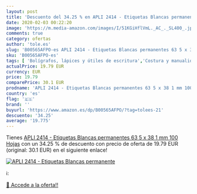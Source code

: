 ```yaml
---
layout: post
title: 'Descuento del 34.25 % en APLI 2414 - Etiquetas Blancas permanente'
date: 2020-02-03 00:22:20
image: 'https://m.media-amazon.com/images/I/51KGiHflVmL._AC_._SL400_.jpg'
comments: true
category: ofertas
author: 'tole.es'
slug: 'B00565AFPO-es APLI 2414 - Etiquetas Blancas permanentes 63 5 x 38 1 mm...'
sku: 'B00565AFPO-es'
tags: [ 'Bolígrafos, lápices y útiles de escritura','Costura y manualidades','Dibujo','Hogar y cocina','Lápices','Marcadores','Materiales de dibujo','Oficina y papelería','Portaminas','Rotuladores y subrayadores','Subrayadores','apli', ]
actualPrice: 19.79 EUR
currency: EUR
price: 19.79
comparePrice: 30.1 EUR
prodname: 'APLI 2414 - Etiquetas Blancas permanentes 63 5 x 38 1 mm 100 Hojas'
country: 'es'
flag: '🇪🇸'
brand: ''
buyurl: 'https://www.amazon.es/dp/B00565AFPO/?tag=tolees-21'
descuento: '34.25'
average: '19.775'
---
```


Tienes [APLI 2414 - Etiquetas Blancas permanentes 63 5 x 38 1 mm 100 Hojas](https://www.amazon.es/dp/B00565AFPO/?tag=tolees-21) con un 34.25 % de descuento con precio de oferta de 19.79 EUR (original: 30.1 EUR) en el siguiente enlace!

[![APLI 2414 - Etiquetas Blancas permanente](https://m.media-amazon.com/images/I/51KGiHflVmL._AC_._SL400_.jpg)](https://www.amazon.es/dp/B00565AFPO/?tag=tolees-21)

ℹ️:


[🛒 Accede a la oferta!!](https://www.amazon.es/dp/B00565AFPO/?tag=tolees-21)
